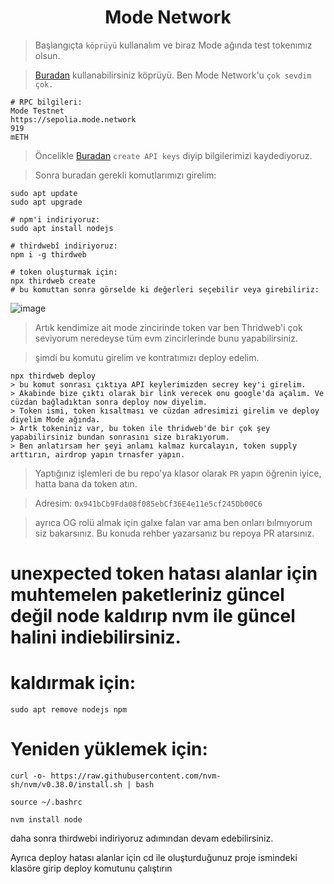 <h1 align="center"> Mode Network </h1>

> Başlangıçta `köprüyü` kullanalım ve biraz Mode ağında test tokenımız olsun.

> [Buradan](https://bridge.mode.network/) kullanabilirsiniz köprüyü. Ben Mode Network'u `çok sevdim çok.`

```
# RPC bilgileri:
Mode Testnet
https://sepolia.mode.network
919
mETH
```

> Öncelikle [Buradan](https://thirdweb.com/dashboard/settings/api-keys) `create API keys` diyip bilgilerimizi kaydediyoruz.

> Sonra buradan gerekli komutlarımızı girelim:

```
sudo apt update
sudo apt upgrade

# npm'i indiriyoruz:
sudo apt install nodejs

# thirdwebî indiriyoruz:
npm i -g thirdweb

# token oluşturmak için:
npx thirdweb create
# bu komuttan sonra görselde ki değerleri seçebilir veya girebiliriz:
```

![image](https://github.com/ruesandora/Mode-Network/assets/101149671/0be295d1-3e9c-428e-81a4-a4203b42df63)

> Artık kendimize ait mode zincirinde token var ben Thridweb'i çok seviyorum neredeyse tüm evm zincirlerinde bunu yapabilirsiniz.

> şimdi bu komutu girelim ve kontratımızı deploy edelim.

```
npx thirdweb deploy
> bu komut sonrası çıktıya API keylerimizden secrey key'i girelim.
> Akabinde bize çıktı olarak bir link verecek onu google'da açalım. Ve cüzdan bağladıktan sonra deploy now diyelim.
> Token ismi, token kısaltması ve cüzdan adresimizi girelim ve deploy diyelim Mode ağında.
> Artk tokeniniz var, bu token ile thridweb'de bir çok şey yapabilirsiniz bundan sonrasını size bırakıyorum.
> Ben anlatırsam her şeyi anlamı kalmaz kurcalayın, token supply arttırın, airdrop yapın trnasfer yapın.
```

> Yaptığınız işlemleri de bu repo'ya klasor olarak `PR` yapın öğrenin iyice, hatta bana da token atın.

> Adresim: `0x941bCb9Fda08f085ebCf36E4e11e5cf245Db00C6`

> ayrıca OG rolü almak için galxe falan var ama ben onları bılmıyorum siz bakarsınız. Bu konuda rehber yazarsanız bu repoya PR atarsınız.

# unexpected token hatası alanlar için muhtemelen paketleriniz güncel değil node kaldırıp nvm ile güncel halini indiebilirsiniz.

# kaldırmak için:

```
sudo apt remove nodejs npm
```
# Yeniden yüklemek için:
```
curl -o- https://raw.githubusercontent.com/nvm-sh/nvm/v0.38.0/install.sh | bash
```
```
source ~/.bashrc
```
```
nvm install node
```
daha sonra thirdwebi indiriyoruz adımından devam edebilirsiniz.


Ayrıca deploy hatası alanlar için cd ile oluşturduğunuz proje ismindeki klasöre girip deploy komutunu çalıştırın